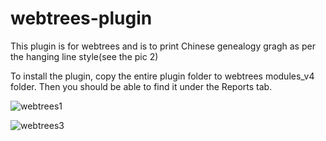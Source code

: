 # webtrees-plugin
This plugin is for webtrees and is to print Chinese genealogy gragh as per the hanging line style(see the pic 2)

To install the plugin, copy the entire plugin folder to webtrees modules_v4 folder. Then you should be able to find it under the Reports tab.

![webtrees1](https://user-images.githubusercontent.com/32056680/150491664-e94322b2-d597-47af-ac21-82efc979a55f.png)

![webtrees3](https://user-images.githubusercontent.com/32056680/150491694-6a12f750-4908-4dba-9ba6-46b79c1317b9.png)
